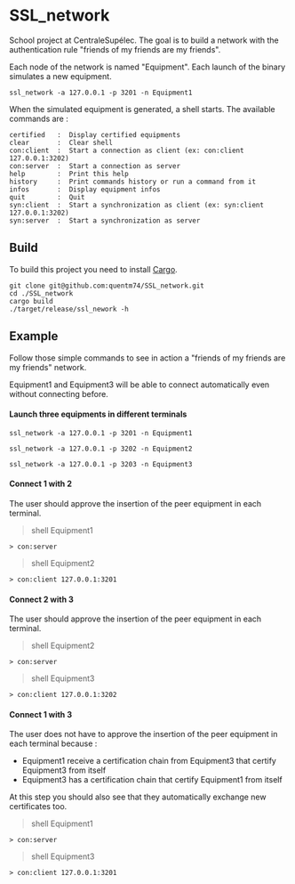 # SSL_network

School project at CentraleSupélec. The goal is to build a network with the authentication rule "friends of my friends are my friends".

Each node of the network is named "Equipment". Each launch of the binary simulates a new equipment.

```shell script
ssl_network -a 127.0.0.1 -p 3201 -n Equipment1
```

When the simulated equipment is generated, a shell starts. The available commands are :

```
certified   :  Display certified equipments
clear       :  Clear shell
con:client  :  Start a connection as client (ex: con:client 127.0.0.1:3202)
con:server  :  Start a connection as server
help        :  Print this help
history     :  Print commands history or run a command from it
infos       :  Display equipment infos
quit        :  Quit
syn:client  :  Start a synchronization as client (ex: syn:client 127.0.0.1:3202)
syn:server  :  Start a synchronization as server
```

## Build

To build this project you need to install [Cargo](https://doc.rust-lang.org/cargo/getting-started/installation.html).

```shell script
git clone git@github.com:quentm74/SSL_network.git
cd ./SSL_network
cargo build
./target/release/ssl_nework -h
```

## Example

Follow those simple commands to see in action a "friends of my friends are my friends" network.

Equipment1 and Equipment3 will be able to connect automatically even without connecting before. 

#### Launch three equipments in different terminals

```shell script
ssl_network -a 127.0.0.1 -p 3201 -n Equipment1
```

```shell script
ssl_network -a 127.0.0.1 -p 3202 -n Equipment2
```

```shell script
ssl_network -a 127.0.0.1 -p 3203 -n Equipment3
```

#### Connect 1 with 2

The user should approve the insertion of the peer equipment in each terminal.

> shell Equipment1
```
> con:server
```

> shell Equipment2
```
> con:client 127.0.0.1:3201
```

#### Connect 2 with 3

The user should approve the insertion of the peer equipment in each terminal.

> shell Equipment2
```
> con:server
```

> shell Equipment3
```
> con:client 127.0.0.1:3202
```

#### Connect 1 with 3

The user does not have to approve the insertion of the peer equipment in each terminal because :
- Equipment1 receive a certification chain from Equipment3 that certify Equipment3 from itself
- Equipment3 has a certification chain that certify Equipment1 from itself

At this step you should also see that they automatically exchange new certificates too.

> shell Equipment1
```
> con:server
```

> shell Equipment3
```
> con:client 127.0.0.1:3201
```
